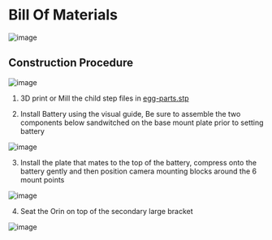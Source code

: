 # Bill Of Materials
![image](https://github.com/user-attachments/assets/e77991f0-aff1-4457-a256-737d7d697e0f)


## Construction Procedure

![image](https://github.com/user-attachments/assets/f79a2f73-7752-4f5d-adef-8e7cf177179c)

1. 3D print or Mill the child step files in [egg-parts.stp](https://github.com/robit-man/EGG/blob/main/hardware/egg-parts.stp)
   
2. Install Battery using the visual guide, Be sure to assemble the two components below sandwitched on the base mount plate prior to setting battery
   
![image](https://github.com/user-attachments/assets/d0909e42-814f-4134-812a-1c30f2691f2f)

3. Install the plate that mates to the top of the battery, compress onto the battery gently and then position camera mounting blocks around the 6 mount points

![image](https://github.com/user-attachments/assets/58e27d6b-54fc-48a0-a631-da53992df2b2)


4. Seat the Orin on top of the secondary large bracket

![image](https://github.com/user-attachments/assets/3a20767f-1e2e-4a0a-b350-dd4ed92de3ee)

